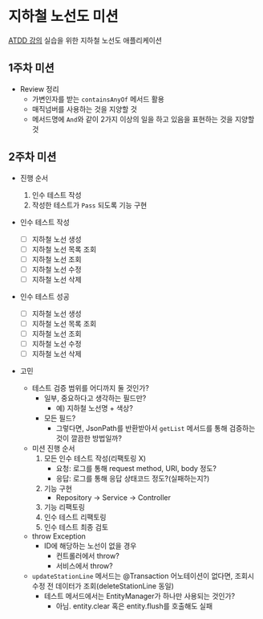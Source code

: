 # 지하철 노선도 미션
[ATDD 강의](https://edu.nextstep.camp/c/R89PYi5H) 실습을 위한 지하철 노선도 애플리케이션

## 1주차 미션
- Review 정리
  - 가변인자를 받는 `containsAnyOf` 메서드 활용
  - 매직넘버를 사용하는 것을 지양할 것
  - 메서드명에 `And`와 같이 2가지 이상의 일을 하고 있음을 표현하는 것을 지양할 것

## 2주차 미션
- 진행 순서
  1. 인수 테스트 작성
  2. 작성한 테스트가 `Pass` 되도록 기능 구현

- 인수 테스트 작성
  - [ ] 지하철 노선 생성
  - [ ] 지하철 노선 목록 조회
  - [ ] 지하철 노선 조회
  - [ ] 지하철 노선 수정
  - [ ] 지하철 노선 삭제

- 인수 테스트 성공
    - [ ] 지하철 노선 생성
    - [ ] 지하철 노선 목록 조회
    - [ ] 지하철 노선 조회
    - [ ] 지하철 노선 수정
    - [ ] 지하철 노선 삭제

- 고민
  - 테스트 검증 범위를 어디까지 둘 것인가?
     - 일부, 중요하다고 생각하는 필드만? 
        - 예) 지하철 노선명 + 색상?
     - 모든 필드?
       - 그렇다면, JsonPath를 반환받아서 `getList` 메서드를 통해 검증하는 것이 깔끔한 방법일까?
  - 미션 진행 순서
     1. 모든 인수 테스트 작성(리팩토링 X)
        - 요청: 로그를 통해 request method, URI, body 정도?
        - 응답: 로그를 통해 응답 상태코드 정도?(실패하는지?)
     3. 기능 구현
        - Repository -> Service -> Controller
     4. 기능 리팩토링
     5. 인수 테스트 리팩토링 
     6. 인수 테스트 최종 검토
  - throw Exception
    - ID에 해당하는 노선이 없을 경우
      - 컨트롤러에서 throw?
      - 서비스에서 throw?
  - `updateStationLine` 메서드는 @Transaction 어노테이션이 없다면, 조회시 수정 전 데이터가 조회(deleteStationLine 동일)
    - 테스트 메서드에서는 EntityManager가 하나만 사용되는 것인가?
      - 아님. entity.clear 혹은 entity.flush를 호출해도 실패